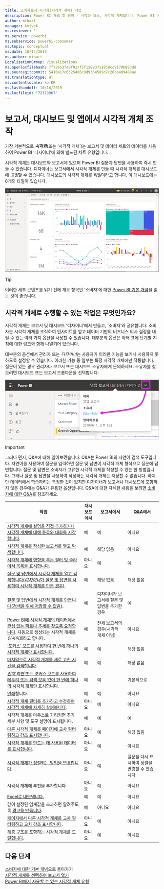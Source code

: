 ```yaml
---
title: 소비자로서 시각화(시각적 개체) 작업
description: Power BI 개념 및 용어 - 시각화 요소, 시각적 개체입니다. Power BI 시각화, 시각적 개체란 무엇인가요?
author: mihart
manager: kvivek
ms.reviewer: ''
ms.service: powerbi
ms.subservice: powerbi-consumer
ms.topic: conceptual
ms.date: 10/14/2019
ms.author: mihart
LocalizationGroup: Visualizations
ms.openlocfilehash: 7f72e53fe9f017f5f12893711858cc9179b883dd
ms.sourcegitcommit: 5410a17c6325406c9d9364585d7c26de4d9488ae
ms.translationtype: HT
ms.contentlocale: ko-KR
ms.lasthandoff: 10/16/2019
ms.locfileid: "72379967"
---
```

# <a name="interact-with-visuals-in-reports-dashboards-and-apps"></a>보고서, 대시보드 및 앱에서 시각적 개체 조작

가장 기본적으로 ***시각화***(또는 ‘시각적 개체’)는 보고서 및 데이터 세트의 데이터를 사용하여 Power BI ‘디자이너’에 의해 빌드된 차트 유형입니다.   

시각적 개체는 대시보드와 보고서에 있으며 Power BI 질문과 답변을 사용하여 즉시 만들 수 있습니다. 디자이너는 보고서에서 시각적 개체를 만들 때 시각적 개체를 대시보드에 *고정*할 수 있습니다. 대시보드의 [시각적 개체를 *타일*](end-user-tiles.md)이라고 합니다. 이 대시보드에는 8개의 타일이 있습니다. 

![타일이 있는 대시보드](media/end-user-visualizations/power-bi-dashboard.png)

> [!TIP]
> 이러한 세부 콘텐츠를 읽기 전에 개요 항목인 ‘소비자’에 대한 [Power BI 기본 개념](end-user-basic-concepts.md)을 읽는 것이 좋습니다. 

## <a name="what-can-i-do-with-visuals"></a>시각적 개체로 수행할 수 있는 작업은 무엇인가요?

시각적 개체는 보고서 및 대시보드 ‘디자이너’에서 만들고, ‘소비자’와 공유합니다.   소비자는 시각적 개체를 조작하여 인사이트를 얻고 데이터 기반의 비즈니스 의사 결정을 내릴 수 있는 여러 가지 옵션을 사용할 수 있습니다. 대부분의 옵션은 아래 표에 단계별 지침에 대한 링크와 함께 나열되어 있습니다.

대부분의 옵션에서 관리자 또는 *디자이너*는 사용자가 이러한 기능을 보거나 사용하지 못하도록 설정할 수 있습니다. 이러한 기능 중 일부는 특정 시각적 개체에만 작동합니다.  질문이 있는 경우 관리자나 보고서 또는 대시보드 소유자에게 문의하세요. 소유자를 찾으려면 대시보드 또는 보고서 드롭다운을 선택합니다. 

![소유자를 표시하는 제목 드롭다운](media/end-user-visualizations/power-bi-owner.png)


> [!IMPORTANT]
> 그러나 먼저, Q&A에 대해 알아보겠습니다. Q&A는 Power BI의 자연어 검색 도구입니다. 자연어를 사용하여 질문을 입력하면 질문 및 답변이 시각적 개체 형식으로 질문에 답변합니다. 질문 및 답변은 소비자가 고유한 시각적 개체를 작성할 수 있는 한 방법입니다. 그러나 질문 및 답변을 사용하여 작성하는 시각적 개체는 저장할 수 없습니다. 하지만 데이터에서 학습하려는 특정한 것이 있지만 디자이너가 보고서나 대시보드에 포함하지 않은 경우에는 Q&A가 유용한 옵션입니다. Q&A에 대한 자세한 내용을 보려면 [소비자에 대한 Q&A](end-user-q-and-a.md)를 참조하세요.



|작업  |대시보드에서  |보고서에서  | Q&A에서
|---------|---------|---------|--------|
|[시각적 개체에 설명을 직접 추가하거나 시각적 개체에 대해 동료와 대화를 시작합니다](end-user-comment.md).     |  예       |   예      |  아니요  |
|[시각적 개체를 작성한 보고서를 열고 탐색합니다](end-user-tiles.md).     |    예     |   해당 없음      |  아니요 |
|[시각적 개체에 영향을 주는 필터 및 슬라이서 목록을 표시합니다](end-user-report-filter.md).     |    아니요     |   예      |  예 |
|[질문 및 답변에서 시각적 개체를 열고 검색합니다(*디자이너*가 질문 및 답변을 사용하여 시각적 개체를 만든 경우)](end-user-q-and-a.md).     |   예      |   해당 없음      |  해당 없음  |
|[질문 및 답변에서 시각적 개체를 만듭니다(검색을 위해 저장할 수 없음)](end-user-q-and-a.md).     |   예      |   디자이너가 보고서에 질문 및 답변을 추가한 경우      |  예  |
|[Power BI에 시각적 개체의 데이터에서 관심 있는 팩트나 추세를 찾도록 요청합니다](end-user-insights.md).  자동으로 생성되는 시각적 개체를 *인사이트*라고 합니다.     |    예     |  전체 보고서의 경우(시각적 개체 아님)       | 아니요   |
|[‘포커스’ 모드를 사용하여 한 번에 하나의 시각적 개체만 표시합니다](end-user-focus.md).      | 예        |   예      | 해당 없음  |
|[마지막으로 시각적 개체를 새로 고친 시간을 검색합니다](end-user-fresh.md).     |  예       |    예     | 해당 없음  |
|[*전체 화면* 또는 *포커스* 모드를 사용하여 테두리 또는 검색 모음 없이 한 번에 하나의 시각적 개체만 표시합니다](end-user-focus.md).     |   예      |  예       | 기본적으로  |
|[인쇄](end-user-print.md)합니다.     |  예       |   예      | 아니요  |
|[시각적 개체 필터를 추가하고 수정하여 시각적 개체에 자세히 살펴봅니다](end-user-report-filter.md).     |    아니요     |   예      | 아니요  |
|시각적 개체를 마우스로 가리키면 추가 세부 사항 및 도구 설명이 표시됩니다.     |    예     |   예      | 예  |
|[다른 시각적 개체를 페이지에 교차 필터링하고 강조 표시합니다](end-user-interactions.md).    |   아니요      |   예      | 해당 없음  |
|[시각적 개체를 만드는 데 사용된 데이터를 표시합니다](end-user-show-data.md).     |  아니요       |   예      | 아니요  |
| [시각적 개체가 정렬되는 방법을 변경합니다](end-user-change-sort.md). | 아니요  | 예  | 질문을 다시 표시하여 정렬을 변경할 수 있습니다.  |
| 시각적 개체에 추천을 추가합니다. | 아니요  | 예  |  아니요 |
| [Excel로 내보냅니다.](end-user-export.md) | 예 | 예 | 아니요|
| 값이 설정된 임계값을 초과하면 알려주도록 [경고를 만듭니다](end-user-alerts.md).  | 예  | 아니요  | 아니요 |
| [페이지에서 다른 시각적 개체를 교차 필터링하고 교차 강조 표시합니다](end-user-report-filter.md).  | 아니요      | 예  | 아니요  |
| [계층 구조를 포함하는 시각적 개체를 드릴합니다](end-user-drill.md).  | 아니요  | 예   | 아니요 |

## <a name="next-steps"></a>다음 단계
[소비자에 대한 기본 개념](end-user-basic-concepts.md)으로 돌아가기    
[시각적 개체를 선택하여 보고서 열기](end-user-report-open.md)    
[Power BI에서 사용할 수 있는 시각적 개체 유형](end-user-visual-type.md)
